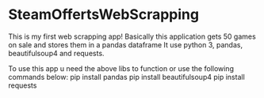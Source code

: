 # SteamOffertsWebScrapping
This is my first web scrapping app!
Basically this application gets 50 games on sale and stores them in a pandas dataframe
It use python 3, pandas, beautifulsoup4 and requests.

To use this app u need the above libs to function or use the following commands below:
pip install pandas
pip install beautifulsoup4
pip install requests
